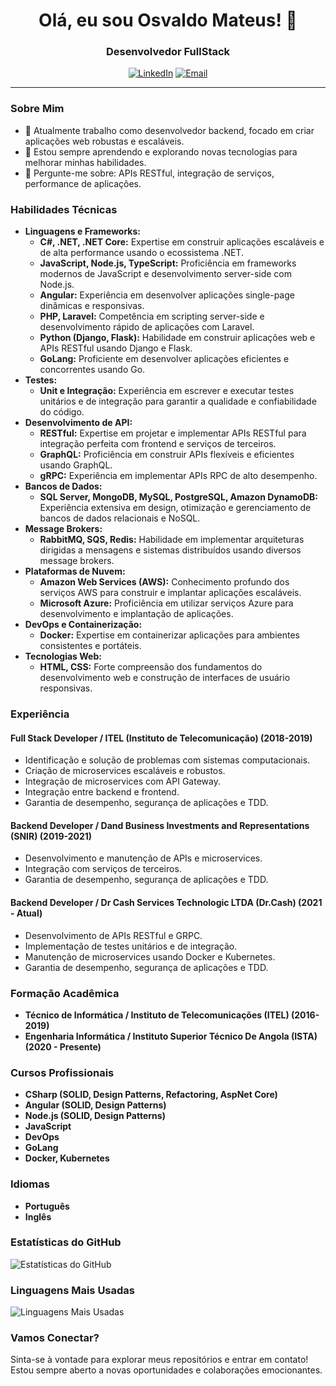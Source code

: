 <h1 align="center">Olá, eu sou Osvaldo Mateus! 👋</h1>
<h3 align="center">Desenvolvedor FullStack</h3>

<p align="center">
  <a href="https://linkedin.com/in/osvaldo-mateus-5566711b8"><img src="https://img.shields.io/badge/-LinkedIn-blue?style=flat-square&logo=Linkedin&logoColor=white&link=https://linkedin.com/in/osvaldo-mateus-5566711b8" alt="LinkedIn"></a>
  <a href="mailto:osvaldomateusquissola1234@gmail.com"><img src="https://img.shields.io/badge/-Email-%23D14836?style=flat-square&logo=Gmail&logoColor=white" alt="Email"></a>
</p>

---

### Sobre Mim

- 🔭 Atualmente trabalho como desenvolvedor backend, focado em criar aplicações web robustas e escaláveis.
- 🌱 Estou sempre aprendendo e explorando novas tecnologias para melhorar minhas habilidades.
- 💬 Pergunte-me sobre: APIs RESTful, integração de serviços, performance de aplicações.

### Habilidades Técnicas

- **Linguagens e Frameworks:**
  - **C#, .NET, .NET Core:** Expertise em construir aplicações escaláveis e de alta performance usando o ecossistema .NET.
  - **JavaScript, Node.js, TypeScript:** Proficiência em frameworks modernos de JavaScript e desenvolvimento server-side com Node.js.
  - **Angular:** Experiência em desenvolver aplicações single-page dinâmicas e responsivas.
  - **PHP, Laravel:** Competência em scripting server-side e desenvolvimento rápido de aplicações com Laravel.
  - **Python (Django, Flask):** Habilidade em construir aplicações web e APIs RESTful usando Django e Flask.
  - **GoLang:** Proficiente em desenvolver aplicações eficientes e concorrentes usando Go.
- **Testes:**
  - **Unit e Integração:** Experiência em escrever e executar testes unitários e de integração para garantir a qualidade e confiabilidade do código.
- **Desenvolvimento de API:**
  - **RESTful:** Expertise em projetar e implementar APIs RESTful para integração perfeita com frontend e serviços de terceiros.
  - **GraphQL:** Proficiência em construir APIs flexíveis e eficientes usando GraphQL.
  - **gRPC:** Experiência em implementar APIs RPC de alto desempenho.
- **Bancos de Dados:**
  - **SQL Server, MongoDB, MySQL, PostgreSQL, Amazon DynamoDB:** Experiência extensiva em design, otimização e gerenciamento de bancos de dados relacionais e NoSQL.
- **Message Brokers:**
  - **RabbitMQ, SQS, Redis:** Habilidade em implementar arquiteturas dirigidas a mensagens e sistemas distribuídos usando diversos message brokers.
- **Plataformas de Nuvem:**
  - **Amazon Web Services (AWS):** Conhecimento profundo dos serviços AWS para construir e implantar aplicações escaláveis.
  - **Microsoft Azure:** Proficiência em utilizar serviços Azure para desenvolvimento e implantação de aplicações.
- **DevOps e Containerização:**
  - **Docker:** Expertise em containerizar aplicações para ambientes consistentes e portáteis.
- **Tecnologias Web:**
  - **HTML, CSS:** Forte compreensão dos fundamentos do desenvolvimento web e construção de interfaces de usuário responsivas.

### Experiência

#### Full Stack Developer / ITEL (Instituto de Telecomunicação) (2018-2019)
- Identificação e solução de problemas com sistemas computacionais.
- Criação de microservices escaláveis e robustos.
- Integração de microservices com API Gateway.
- Integração entre backend e frontend.
- Garantia de desempenho, segurança de aplicações e TDD.

#### Backend Developer / Dand Business Investments and Representations (SNIR) (2019-2021)
- Desenvolvimento e manutenção de APIs e microservices.
- Integração com serviços de terceiros.
- Garantia de desempenho, segurança de aplicações e TDD.

#### Backend Developer / Dr Cash Services Technologic LTDA (Dr.Cash) (2021 - Atual)
- Desenvolvimento de APIs RESTful e GRPC.
- Implementação de testes unitários e de integração.
- Manutenção de microservices usando Docker e Kubernetes.
- Garantia de desempenho, segurança de aplicações e TDD.


### Formação Acadêmica

- **Técnico de Informática / Instituto de Telecomunicações (ITEL) (2016-2019)**
- **Engenharia Informática / Instituto Superior Técnico De Angola (ISTA) (2020 - Presente)**

### Cursos Profissionais

- **CSharp (SOLID, Design Patterns, Refactoring, AspNet Core)**
- **Angular (SOLID, Design Patterns)**
- **Node.js (SOLID, Design Patterns)**
- **JavaScript**
- **DevOps**
- **GoLang**
- **Docker, Kubernetes**

### Idiomas

- **Português**
- **Inglês**

### Estatísticas do GitHub

![Estatísticas do GitHub](https://github-readme-stats.vercel.app/api?username=seuusername&show_icons=true&count_private=true)

### Linguagens Mais Usadas

![Linguagens Mais Usadas](https://github-readme-stats.vercel.app/api/top-langs/?username=seuusername&layout=compact)

### Vamos Conectar?

Sinta-se à vontade para explorar meus repositórios e entrar em contato! Estou sempre aberto a novas oportunidades e colaborações emocionantes.
